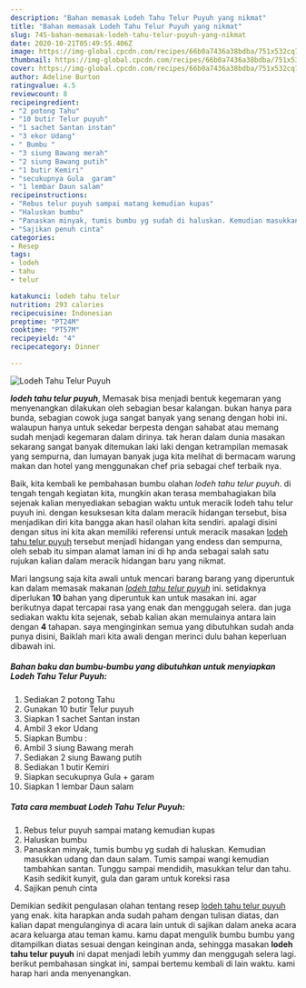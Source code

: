 ```yaml
---
description: "Bahan memasak Lodeh Tahu Telur Puyuh yang nikmat"
title: "Bahan memasak Lodeh Tahu Telur Puyuh yang nikmat"
slug: 745-bahan-memasak-lodeh-tahu-telur-puyuh-yang-nikmat
date: 2020-10-21T05:49:55.406Z
image: https://img-global.cpcdn.com/recipes/66b0a7436a38bdba/751x532cq70/lodeh-tahu-telur-puyuh-foto-resep-utama.jpg
thumbnail: https://img-global.cpcdn.com/recipes/66b0a7436a38bdba/751x532cq70/lodeh-tahu-telur-puyuh-foto-resep-utama.jpg
cover: https://img-global.cpcdn.com/recipes/66b0a7436a38bdba/751x532cq70/lodeh-tahu-telur-puyuh-foto-resep-utama.jpg
author: Adeline Burton
ratingvalue: 4.5
reviewcount: 8
recipeingredient:
- "2 potong Tahu"
- "10 butir Telur puyuh"
- "1 sachet Santan instan"
- "3 ekor Udang"
- " Bumbu "
- "3 siung Bawang merah"
- "2 siung Bawang putih"
- "1 butir Kemiri"
- "secukupnya Gula  garam"
- "1 lembar Daun salam"
recipeinstructions:
- "Rebus telur puyuh sampai matang kemudian kupas"
- "Haluskan bumbu"
- "Panaskan minyak, tumis bumbu yg sudah di haluskan. Kemudian masukkan udang dan daun salam. Tumis sampai wangi kemudian tambahkan santan. Tunggu sampai mendidih, masukkan telur dan tahu. Kasih sedikit kunyit, gula dan garam untuk koreksi rasa"
- "Sajikan penuh cinta"
categories:
- Resep
tags:
- lodeh
- tahu
- telur

katakunci: lodeh tahu telur 
nutrition: 293 calories
recipecuisine: Indonesian
preptime: "PT24M"
cooktime: "PT57M"
recipeyield: "4"
recipecategory: Dinner

---
```



![Lodeh Tahu Telur Puyuh](https://img-global.cpcdn.com/recipes/66b0a7436a38bdba/751x532cq70/lodeh-tahu-telur-puyuh-foto-resep-utama.jpg)

<b><i>lodeh tahu telur puyuh</i></b>, Memasak bisa menjadi bentuk kegemaran yang menyenangkan dilakukan oleh sebagian besar kalangan. bukan hanya para bunda, sebagian cowok juga sangat banyak yang senang dengan hobi ini. walaupun hanya untuk sekedar berpesta dengan sahabat atau memang sudah menjadi kegemaran dalam dirinya. tak heran dalam dunia masakan sekarang sangat banyak ditemukan laki laki dengan ketrampilan memasak yang sempurna, dan lumayan banyak juga kita melihat di bermacam warung makan dan hotel yang menggunakan chef pria sebagai chef terbaik nya.



Baik, kita kembali ke pembahasan bumbu olahan <i>lodeh tahu telur puyuh</i>. di tengah tengah kegiatan kita, mungkin akan terasa membahagiakan bila sejenak kalian menyediakan sebagian waktu untuk meracik lodeh tahu telur puyuh ini. dengan kesuksesan kita dalam meracik hidangan tersebut, bisa menjadikan diri kita bangga akan hasil olahan kita sendiri. apalagi disini dengan situs ini kita akan memiliki referensi untuk meracik masakan <u>lodeh tahu telur puyuh</u> tersebut menjadi hidangan yang endess dan sempurna, oleh sebab itu simpan alamat laman ini di hp anda sebagai salah satu rujukan kalian dalam meracik hidangan baru yang nikmat.


Mari langsung saja kita awali untuk mencari barang barang yang diperuntuk kan dalam memasak makanan <u><i>lodeh tahu telur puyuh</i></u> ini. setidaknya diperlukan <b>10</b> bahan yang diperuntuk kan untuk masakan ini. agar berikutnya dapat tercapai rasa yang enak dan menggugah selera. dan juga sediakan waktu kita sejenak, sebab kalian akan memulainya antara lain dengan <b>4</b> tahapan. saya menginginkan semua yang dibutuhkan sudah anda punya disini, Baiklah mari kita awali dengan merinci dulu bahan keperluan dibawah ini.

<!--inarticleads1-->

##### Bahan baku dan bumbu-bumbu yang dibutuhkan untuk menyiapkan Lodeh Tahu Telur Puyuh:

1. Sediakan 2 potong Tahu
1. Gunakan 10 butir Telur puyuh
1. Siapkan 1 sachet Santan instan
1. Ambil 3 ekor Udang
1. Siapkan  Bumbu :
1. Ambil 3 siung Bawang merah
1. Sediakan 2 siung Bawang putih
1. Sediakan 1 butir Kemiri
1. Siapkan secukupnya Gula + garam
1. Siapkan 1 lembar Daun salam




<!--inarticleads2-->

##### Tata cara membuat Lodeh Tahu Telur Puyuh:

1. Rebus telur puyuh sampai matang kemudian kupas
1. Haluskan bumbu
1. Panaskan minyak, tumis bumbu yg sudah di haluskan. Kemudian masukkan udang dan daun salam. Tumis sampai wangi kemudian tambahkan santan. Tunggu sampai mendidih, masukkan telur dan tahu. Kasih sedikit kunyit, gula dan garam untuk koreksi rasa
1. Sajikan penuh cinta




Demikian sedikit pengulasan olahan tentang resep <u>lodeh tahu telur puyuh</u> yang enak. kita harapkan anda sudah paham dengan tulisan diatas, dan kalian dapat mengulanginya di acara lain untuk di sajikan dalam aneka acara acara keluarga atau teman kamu. kamu dapat mengulik bumbu bumbu yang ditampilkan diatas sesuai dengan keinginan anda, sehingga masakan <b>lodeh tahu telur puyuh</b> ini dapat menjadi lebih yummy dan menggugah selera lagi. berikut pembahasan singkat ini, sampai bertemu kembali di lain waktu. kami harap hari anda menyenangkan.
